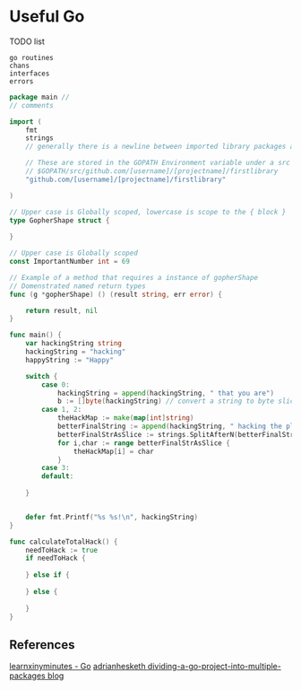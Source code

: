 # Useful Go

TODO list
```
go routines
chans
interfaces
errors
```



```go
package main // 
// comments 

import (
	fmt
	strings
	// generally there is a newline between imported library packages and project packages and external depencies

	// These are stored in the GOPATH Environment variable under a src directory 
	// $GOPATH/src/github.com/[username]/[projectname]/firstlibrary
	"github.com/[username]/[projectname]/firstlibrary"

)

// Upper case is Globally scoped, lowercase is scope to the { block }
type GopherShape struct {
	
}

// Upper case is Globally scoped
const ImportantNumber int = 69 

// Example of a method that requires a instance of gopherShape
// Domenstrated named return types 
func (g *gopherShape) () (result string, err error) { 

	return result, nil
}

func main() {
	var hackingString string 
	hackingString = "hacking"
	happyString := "Happy"

	switch {
		case 0:
			hackingString = append(hackingString, " that you are")
			b := []byte(hackingString) // convert a string to byte slice
		case 1, 2:
			theHackMap := make(map[int]string)
			betterFinalString := append(hackingString, " hacking the planet"
			betterFinalStrAsSlice := strings.SplitAfterN(betterFinalString, "", -1)
			for i,char := range betterFinalStrAsSlice {
				theHackMap[i] = char
			}
		case 3:
		default:
	
	} 


	defer fmt.Printf("%s %s!\n", hackingString)
}

func calculateTotalHack() {
	needToHack := true
	if needToHack {
	
	} else if {
	
	} else {
	
	}
}

```

## References

[learnxinyminutes - Go](https://learnxinyminutes.com/docs/go/)
[adrianhesketh dividing-a-go-project-into-multiple-packages blog](https://adrianhesketh.com/2016/04/19/dividing-a-go-project-into-multiple-packages/)